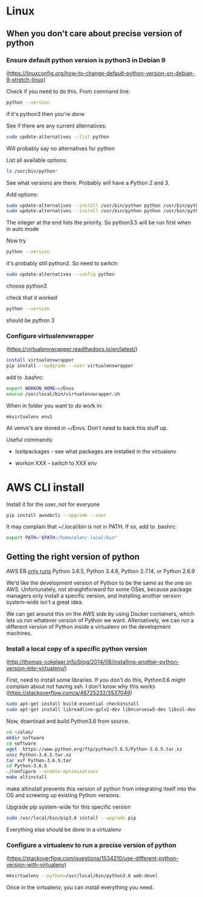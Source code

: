 # Linux

## When you don't care about precise version of python

### Ensure default python version is python3 in Debian 9
(https://linuxconfig.org/how-to-change-default-python-version-on-debian-9-stretch-linux)

Check if you need to do this. From command line:
```bash
python --version
```
if it's python3 then you're done

See if there are any current alternatives:
```bash
sudo update-alternatives --list python
```
Will probably say no alternatives for python

List all available options:
```bash
ls /usr/bin/python*
```
See what versions are there. Probably will have a Python 2 and 3.

Add options:
```bash
sudo update-alternatives --install /usr/bin/python python /usr/bin/python2.1 2
sudo update-alternatives --install /usr/bin/python python /usr/bin/python3.5 1
```
The integer at the end lists the priority. So python3.5 will be run first when in auto mode

Now try
```bash
python --version
```
it's probably still python2. So need to switch:
```bash
sudo update-alternatives --config python
```
choose python3

check that it worked
```bash
python --version
```
should be python 3

### Configure virtualenvwrapper
(https://virtualenvwrapper.readthedocs.io/en/latest/)

```bash
install virtualenvwrapper
pip install --updgrade --user virtualenvwrapper
```

add to .bashrc:
```bash
export WORKON_HOME=~/Envs
source /usr/local/bin/virtualenvwrapper.sh
```

When in folder you want to do work in:
```
mkvirtualenv env1
```
All venvs's are stored in ~/Envs. Don't need to back this stuff up.

Useful commands:

 * lssitpackages - see what packages are installed in the virtualenv

 * workon XXX - switch to XXX env

# AWS CLI install

Install it for the user, not for everyone
```bash
pip install awsebcli --upgrade --user
```

It may complain that ~/.local/bin is not in PATH. If so, add to .bashrc:
```bash
export PATH="$PATH:/home/alan/.local/bin"
```


## Getting the right version of python
AWS EB [only runs](https://docs.aws.amazon.com/elasticbeanstalk/latest/dg/concepts.platforms.html#concepts.platforms.python) Python 3.6.5, Python 3.4.8, Python 2.7.14, or Python 2.6.9

We'd like the development version of Python to be the same as the one on AWS. Unfortunately, not straightforward for some OSes, because package managers only install a specific version, and installing another version system-wide isn't a great idea.

We can get around this on the AWS side by using Docker containers, which lets us run whatever version of Python we want. Alternatively, we can run a different version of Python inside a virtualenv on the development machines.

### Install a local copy of a specific python version
(http://thomas-cokelaer.info/blog/2014/08/installing-another-python-version-into-virtualenv/)

First, need to install some libraries. If you don't do this, Python3.6 might complain about not having ssh. I don't know why this works (https://stackoverflow.com/a/48725232/3537049)

```bash
sudo apt-get install build-essential checkinstall
sudo apt-get install libreadline-gplv2-dev libncursesw5-dev libssl-dev libsqlite3-dev tk-dev libgdbm-dev libc6-dev libbz2-dev
```

Now, download and build Python3.6 from source.
```bash
cd ~/alan/
mkdir software
cd software
wget  https://www.python.org/ftp/python/3.6.5/Python-3.6.5.tar.xz
unxz Python-3.6.5.tar.xz
tar xvf Python-3.6.5.tar
cd Python-3.6.5
./configure --enable-optimizations
make altinstall
```

make altinstall prevents this version of python from integrating itself into the OS and screwing up existing Python versions.

Upgrade pip system-wide for this specific version
```bash
sudo /usr/local/bin/pip3.6 install --upgrade pip
```
Everything else should be done in a virtualenv

### Configure a virtualenv to run a precise version of python
(https://stackoverflow.com/questions/1534210/use-different-python-version-with-virtualenv)

```bash
mkvirtualenv --python=/usr/local/bin/python3.6 web-devel
```
Once in the virtualenv, you can install everything you need.